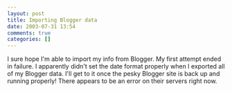 ```yaml
---
layout: post
title: Importing Blogger data
date: 2003-07-31 13:54
comments: true
categories: []
---
```

I sure hope I'm able to import my info from Blogger. My first attempt ended in failure. I apparently didn't set the date format properly when I exported all of my Blogger data. I'll get to it once the pesky Blogger site is back up and running properly! There appears to be an error on their servers right now.
